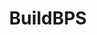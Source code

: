 ---
layout: bos_content
permalink: /featured-analysis/buildbps/
title: BuildBPS
components:
- breadcrumbs:
  - title: Home
    url: "/"
  - title: Budget
    url: "/budget"
  - title: Featured Analysis
    url: "/featured-analysis/"
  - current: BuildBPS
  - published: 4/13/17
- intro:
  - title: BuildBPS
    short_desc: >
      
    description: >
      
    sidebar_menu: true    
- text_block:
---